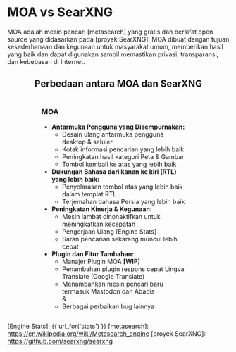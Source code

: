 
# MOA vs SearXNG

MOA adalah mesin pencari [metasearch] yang gratis dan bersifat open source yang didasarkan pada [proyek SearXNG]. MOA dibuat dengan tujuan kesederhanaan dan kegunaan untuk masyarakat umum, memberikan hasil yang baik dan dapat digunakan sambil memastikan privasi, transparansi, dan kebebasan di Internet.

<style>
  .container {
    display: grid;
    grid-template-columns: repeat(2, 1fr);
    width: 80%;
    min-width: 350px;
    max-width: 1200px;
    margin: auto;
  }
  .container > div.moa {
    padding-right: 20px;
  }
  .container > div.local {
    border-left: 1px solid #ccc;
    padding-left: 20px;
  }
  .container > div.local:has(p > template.hide) {
    display: none;
  }
  .container > div.moa > h3:has(template.hide) {
    display: none;
  }
  @media (max-width: 800px) {
    .container {
      grid-template-columns: 1fr;
    }
    .container > div.local {
      border-left: 0px;
      padding-right: 20px;
    }
    .container > div.moa {
      padding-left: 20px;
    }
  }
  .container:has(div.local > p template.hide) {
    grid-template-columns: 1fr;
    width: 50%;
  }
</style>
<div style="text-align: center;">
  <h2>Perbedaan antara MOA dan SearXNG</h2>
</div>

<div class="container">

<div class="moa">

<h3>MOA<template {{ "class='hide'" if get_setting('instance_customization.markdown', '') == '' else '' }}></template></h3>

- **Antarmuka Pengguna yang Disempurnakan:**
  - Desain ulang antarmuka pengguna desktop & seluler
  - Kotak informasi pencarian yang lebih baik
  - Peningkatan hasil kategori Peta & Gambar
  - Tombol kembali ke atas yang lebih baik
- **Dukungan Bahasa dari kanan ke kiri (RTL) yang lebih baik:**
  - Penyelarasan tombol atas yang lebih baik dalam templat RTL
  - Terjemahan bahasa Persia yang lebih baik
- **Peningkatan Kinerja & Kegunaan:**
  - Mesin lambat dinonaktifkan untuk meningkatkan kecepatan
  - Pengerjaan Ulang [Engine Stats]
  - Saran pencarian sekarang muncul lebih cepat
- **Plugin dan Fitur Tambahan:**
  - Manajer Plugin MOA **[WIP]**
  - Penambahan plugin respons cepat Lingva Translate (Google Translate)
  - Menambahkan mesin pencari baru termasuk Mastodon dan Abadis
<br>  &
  - Berbagai perbaikan bug lainnya

</div>

<div class="local">

{{get_setting('instance_customization.markdown','<template class="hide"></template>')}}

</div>

</div>


[Public Instances]: https://searx.space/
[Engine Stats]: {{ url_for('stats') }}
[metasearch]: https://en.wikipedia.org/wiki/Metasearch_engine
[proyek SearXNG]: https://github.com/searxng/searxng